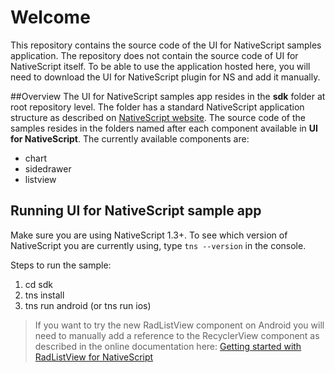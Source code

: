# Welcome
This repository contains the source code of the UI for NativeScript samples application. The repository does not contain the source code of UI for NativeScript itself. To be able to use the application hosted here, you will need to download the UI for NativeScript plugin for NS and add it manually.

##Overview
The UI for NativeScript samples app resides in the **sdk** folder at root repository level. The folder has a standard NativeScript application structure as described on [NativeScript website](http://docs.nativescript.org/hello-world/hello-world-ns-cli). The source code of the samples resides in the folders named after each component available in **UI for NativeScript**. The currently available components are:

- chart
- sidedrawer
- listview

## Running **UI for NativeScript** sample app
Make sure you are using NativeScript 1.3+. To see which version of NativeScript you are currently using, type `tns --version` in the console.

Steps to run the sample:

1. cd sdk
2. tns install
3. tns run android (or tns run ios)

> If you want to try the new RadListView component on Android you will need to manually add a reference to the RecyclerView component as described in the online documentation here: [Getting started with RadListView for NativeScript](http://docs.telerik.com/devtools/nativescript-ui/Controls/ListView/listview-getting-started)


